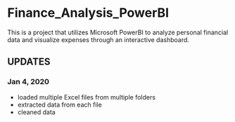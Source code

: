 # Finance_Analysis_PowerBI
This is a project that utilizes Microsoft PowerBI to analyze personal financial data and visualize expenses through an interactive dashboard.


## UPDATES
### Jan 4, 2020
- loaded multiple Excel files from multiple folders
- extracted data from each file
- cleaned data
